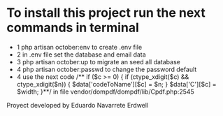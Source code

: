 <h1>To install this project run the next commands in terminal</h1>
<ul>
  <li>1 php artisan october:env to create .env file</li>
  <li>2 in .env file set the database and email data</li>
  <li>3 php artisan october:up to migrate an seed all database</li>
  <li>4 php artisan october:passwd to change the password default</li>
  <li>4 use the next code /** if ($c >= 0) { if (ctype_xdigit($c) && ctype_xdigit($n)) { $data['codeToName'][$c] = $n; } $data['C'][$c] = $width; }**/ in file vendor/dompdf/dompdf/lib/Cpdf.php:2545</li>
</ul>

<p>Proyect developed by Eduardo Navarrete Erdwell</p>